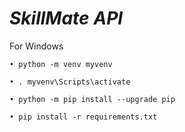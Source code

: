 # ***SkillMate API***


For Windows


    • python -m venv myvenv

    • . myvenv\Scripts\activate

    • python -m pip install --upgrade pip

    • pip install -r requirements.txt

